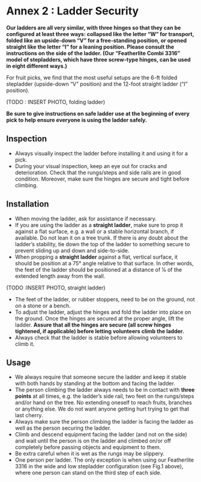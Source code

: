 # Annex 2 : Ladder Security

**Our ladders are all very similar, with three hinges so that they can be configured at least three ways: collapsed like the letter “W” for transport, folded like an upside-down “V” for a free-standing position, or opened straight like the letter “I” for a leaning position. Please consult the instructions on the side of the ladder. (Our “Featherlite Combi 3316” model of stepladders, which have three screw-type hinges, can be used in eight different ways.)**

For fruit picks, we find that the most useful setups are the 6-ft folded stepladder (upside-down “V” position) and the 12-foot straight ladder (“I” position).

(TODO : INSERT PHOTO, folding ladder)

**Be sure to give instructions on safe ladder use at the beginning of every pick to help ensure everyone is using the ladder safely.**

## Inspection

- Always visually inspect the ladder before installing it and using it for a pick.
- During your visual inspection, keep an eye out for cracks and deterioration. Check that the rungs/steps and side rails are in good condition. Moreover, make sure the hinges are secure and tight before climbing.

## Installation

- When moving the ladder, ask for assistance if necessary.
- If you are using the ladder as a **straight ladder**, make sure to prop it against a flat surface, e.g. a wall or a stable horizontal branch, if available. Do not lean it on a tree trunk. If there is any doubt about the ladder’s stability, tie down the top of the ladder to something secure to prevent sliding up and down and side-to-side.
- When propping a **straight ladder** against a flat, vertical surface, it should be position at a 75° angle relative to that surface. In other words, the feet of the ladder should be positioned at a distance of 1⁄4 of the extended length away from the wall.

(TODO :INSERT PHOTO, straight ladder)

- The feet of the ladder, or rubber stoppers, need to be on the ground, not on a stone or a bench.
- To adjust the ladder, adjust the hinges and fold the ladder into place on the ground. Once the hinges are secured at the proper angle, lift the ladder. **Assure that all the hinges are secure (all screw hinges tightened, if applicable) before letting volunteers climb the ladder.**
- Always check that the ladder is stable before allowing volunteers to climb it.

## Usage


- We always require that someone secure the ladder and keep it stable with both hands by standing at the bottom and facing the ladder.
- The person climbing the ladder always needs to be in contact with **three points** at all times, e.g. the ladder’s side rail, two feet on the rungs/steps and/or hand on the tree. No extending oneself to reach fruits, branches or anything else. We do not want anyone getting hurt trying to get that last cherry.
- Always make sure the person climbing the ladder is facing the ladder as well as the person securing the ladder.
- Climb and descend equipment facing the ladder (and not on the side) and wait until the person is on the ladder and climbed on/or off completely before passing objects and equipment to them.
- Be extra careful when it is wet as the rungs may be slippery.
- One person per ladder. The only exception is when using our Featherlite 3316 in the wide and low stepladder configuration (see Fig.1 above), where one person can stand on the third step of each side.
